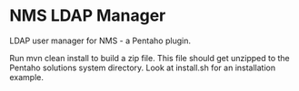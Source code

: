# NMS LDAP Manager
LDAP user manager for NMS - a Pentaho plugin.

Run mvn clean install to build a zip file. This file should get unzipped to the Pentaho solutions system directory.
Look at install.sh for an installation example.

